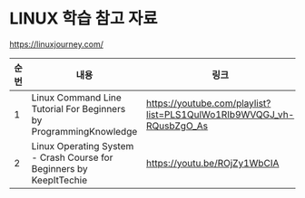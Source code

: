 # LINUX 학습 참고 자료

https://linuxjourney.com/

| 순번 | 내용 | 링크 | 비고 |
| ---| --- | --- | --- |
| 1 | Linux Command Line Tutorial For Beginners by ProgrammingKnowledge  | https://youtube.com/playlist?list=PLS1QulWo1RIb9WVQGJ_vh-RQusbZgO_As | - |
| 2 | Linux Operating System - Crash Course for Beginners by KeepItTechie | https://youtu.be/ROjZy1WbCIA | - |
